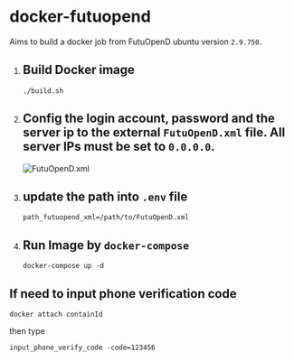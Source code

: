 # docker-futuopend
Aims to build a docker job from FutuOpenD ubuntu version `2.9.750`. 


1. ## Build Docker image
    `./build.sh` 

2. ## Config the login account, password and the server ip to the external `FutuOpenD.xml` file. All server IPs must be set to `0.0.0.0`.

    ![FutuOpenD.xml](https://github.com/hungchai/docker-futuopend/blob/master/sample.png)

3. ## update the path into `.env` file
    `path_futuopend_xml=/path/to/FutuOpenD.xml`

3. ## Run Image by `docker-compose`
    ```
    docker-compose up -d
    ```


## If need to input phone verification code
```
docker attach containId
```
then type
```
input_phone_verify_code -code=123456
```

